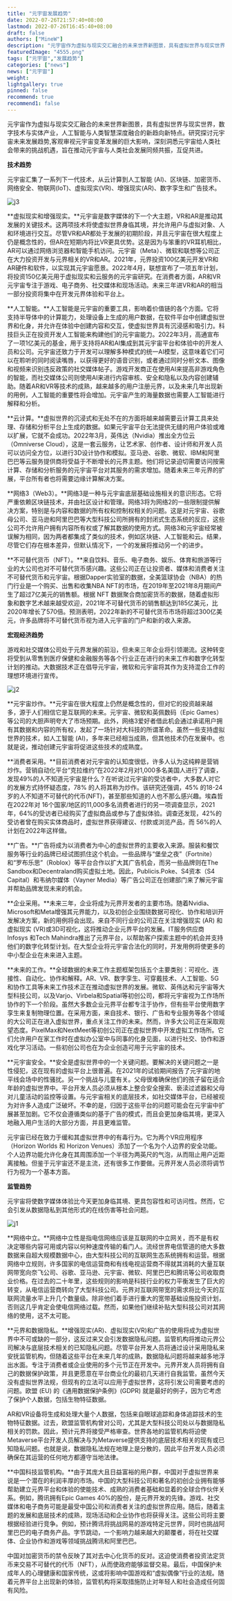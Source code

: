 ```yaml
---
title: "元宇宙发展趋势"
date: 2022-07-26T21:57:40+08:00
lastmod: 2022-07-26T16:45:40+08:00
draft: false
authors: ["MineW"]
description: "元宇宙作为虚拟与现实交汇融合的未来世界新图景，具有虚拟世界与现实世界，数字技术与实体产业，人工智能与人类智慧深度融合的新趋向新特点。研究探讨元宇宙未来发展趋势,客观审视元宇宙变革发展的巨大影响，深刻洞悉元宇宙给人类社会带来的挑战机遇，旨在推动元宇宙与人类社会发展同频共振，互促共进。"
featuredImage: "4555.png"
tags: ["元宇宙","发展趋势"]
categories: ["news"]
news: ["元宇宙"]
weight: 
lightgallery: true
pinned: false
recommend: true
recommend1: false
---
```




元宇宙作为虚拟与现实交汇融合的未来世界新图景，具有虚拟世界与现实世界，数字技术与实体产业，人工智能与人类智慧深度融合的新趋向新特点。研究探讨元宇宙未来发展趋势,客观审视元宇宙变革发展的巨大影响，深刻洞悉元宇宙给人类社会带来的挑战机遇，旨在推动元宇宙与人类社会发展同频共振，互促共进。











**技术趋势**





元宇宙汇集了一系列下一代技术，从云计算到人工智能 (AI)、区块链、加密货币、网络安全、物联网(IoT)、虚拟现实(VR)、增强现实(AR)、数字孪生和广告技术。



![j3](j3.png)



**虚拟现实和增强现实。**元宇宙是数字媒体的下一个大主题，VR和AR是推动其发展的关键技术。这两项技术将使虚拟世界身临其境，并允许用户与虚拟对象、人和环境进行交互。尽管VR和AR都处于发展的初期阶段，并且元宇宙在很大程度上仍是概念性的，但AR在短期内将比VR更具优势。这是因为与笨重的VR耳机相比，AR可以通过网络浏览器和智能手机访问。元宇宙（Meta）、微软和联想等公司正在大力投资开发与元界相关的VR和AR。2021年，元界投资100亿美元开发VR和AR硬件和软件，以实现其元宇宙愿景。2022年4月，联想宣布了一项五年计划，将投资150亿美元用于虚拟现实和云服务的元宇宙研究。在消费者方面，AR和VR元宇宙专注于游戏、电子商务、社交媒体和现场活动。未来三年进VR和AR的相当一部分投资将集中在开发元界体验和平台上。



**人工智能。**人工智能是元宇宙的重要工具，影响着价值链的各个方面。它将支持半导体中的计算能力，处理设备上生成的用户数据，在软件平台中创建虚拟世界和化身，并允许在体验中创建内容和交互，使虚拟世界具有沉浸感和吸引力。科技巨头正在投资开发人工智能来构建他们的元宇宙能力。2022年3月，高通宣布了一项1亿美元的基金，用于支持将AR和AI集成到其元宇宙平台和体验中的开发人员和公司。元宇宙还致力于开发可以理解多种模式的统一AI模型，这意味着它们可以在聆听的同时阅读嘴唇，以获得更好的语音识别，或者通过同时分析文本、图像和视频来识别违反政策的社交媒体帖子。游戏开发商正在使用AI来提高非游戏角色的智能，而社交媒体公司则使用AI来进行内容审核、安全和隐私以及内容创建辅助。随着AR和VR等技术的成熟，越来越多的用户注册元界，以及未来几年出现新的用例，人工智能的重要性将会增加。元宇宙产生的海量数据也需要人工智能进行解释和分析。



**云计算。**虚拟世界的沉浸式和无处不在的方面将越来越需要云计算工具来处理、存储和分析平台上生成的数据。如果元宇宙平台无法提供无缝的用户体验或难以扩展，它就不会成功。2022年3月，英伟达（Nvidia）推出全方位云（Omniverse Cloud），这是一套云服务，让艺术家、创作者、设计师和开发人员可以访问全方位，以进行3D设计协作和模拟。亚马逊、谷歌、微软、IBM和阿里巴巴等云服务提供商将受益于不断增长的元界主题。他们将记录迫切需要访问按需计算、存储和分析服务的元宇宙平台对其服务的需求增加。随着未来三年元界的扩展，平台所有者也将需要边缘计算解决方案。



**网络3（Web3）。**网络3是一种与元宇宙底层基础设施相关的意识形态。它将严重依赖区块链技术，并由社区设计和管理。网络3将为网络2的一些限制提供解决方案，特别是与内容和数据的所有权和控制权相关的问题。这是对元宇宙、谷歌母公司、亚马逊和阿里巴巴等大型科技公司所拥有的封闭式生态系统的反应，这些公司不允许用户拥有内容所有权或了解其数据的使用方式。网络3和元宇宙经常被误解为相同，因为两者都集成了类似的技术，例如区块链、人工智能和云。结果，尽管它们存在根本差异，但默认情况下，一个的发展将推动另一个的进步。



**不可替代货币（NFT）。**来自饮料、音乐、电子商务、娱乐、体育和旅游等行业的大公司也对不可替代货币感兴趣。这些公司正在让投资者、媒体和消费者关注不可替代货币和元宇宙。根据Dapper实验室的数据，全美篮球协会（NBA）的热门行业是一个购买、出售和收集NBA NFT的市场，在2019年至2021年8月期间产生了超过7亿美元的销售额。根据 NFT 数据聚合商加密货币的数据，随着虚拟形象和数字艺术越来越受欢迎，2021年不可替代货币的销售额达到185亿美元，比2020年增长了570倍。预测表明，2022年新的不可替代货币市场将超过300亿美元，许多品牌将不可替代货币视为进入元宇宙的门户和新的收入来源。











**宏观经济趋势**



游戏和社交媒体公司处于元界发展的前沿，但未来三年企业将引领潮流。这种转变将受到从零售到医疗保健和金融服务等各个行业正在进行的未来工作和数字化转型计划的推动。大数据技术正在倡导元宇宙，微软和元宇宙将其作为支持混合工作的理想环境进行宣传。



![j2](j2.png)



**元宇宙炒作。**元宇宙在很大程度上仍然是概念性的，但对它的投资越来越多，源于人们相信它是互联网的未来。元宇宙、微软和英佩数码（Epic Games）等公司的大胆声明夸大了市场预期。此外，网络3爱好者借此机会通过承诺用户拥有其数据和内容的所有权，发起了一场针对大科技的所谓革命。虽然一些支持虚拟世界的技术，如人工智能 (AI)，多年来已经相当成熟，但其他技术仍在发展中。也就是说，推动创建元宇宙将促进这些技术的成熟度。



**消费者采用。**目前消费者对元宇宙的认知度很低，许多人认为这纯粹是营销炒作。营销自动化平台“克拉维约”在2022年2月对1,000多名美国人进行了调查，发现49%的人不知道元宇宙是什么？在听说过元宇宙的受访者中，大多数人对它的发展方式持怀疑态度，78% 的人将其称为炒作。该研究还强调，45% 的18-24岁的人不知道不可替代的代币(NFT)，甚至那些知道的人也不那么感兴趣。埃森哲在2022年对 16个国家/地区的11,000多名消费者进行的另一项调查显示，2021年，64%的受访者已经购买了虚拟商品或参与了虚拟体验。调查还发现，42%的受访者曾在购买实体商品时，虚拟世界获得建议、付款或浏览产品，而 56%的人计划在2022年这样做。



**广告。**广告将成为以消费者为中心的虚拟世界的主要收入来源。服装和餐饮服务等行业的品牌已经试图抓住这个机会。一些品牌与“堡垒之夜”（Fortnite）和“罗布乐思”（Roblox）等平台合作以扩大其广告机会，而另一些品牌则在The Sandbox和Decentraland购买虚拟土地。因此，Publicis.Poke、S4资本（S4 Capital）和韦纳尔媒体（Vayner Media）等广告公司正在创建部门来了解元宇宙并帮助品牌发现未来的机会。



**企业采用。**未来三年，企业将成为元界开发者的主要市场。随着Nvidia、Microsoft和Meta增强其元界能力，以及初创企业围绕数据可视化、协作和培训开发解决方案，新的用例将会出现。来自不同行业的公司正在关注增强现实 (AR) 和虚拟现实 (VR)或3D可视化，这将推动企业元界平台的发展。IT服务供应商Infosys 和Tech Mahindra推出了元界平台，以帮助客户探索主题中的机会并支持他们的数字化转型计划。在大型企业将元宇宙合法化的同时，开发用例将使更多的中小型企业在未来进入主题。



**未来的工作。**全球数据的未来工作主题框架包括五个主要类别：可视化、连接性、自动化、协作和解释。AR、VR、数字孪生、可穿戴技术、人工智能、5G和协作工具等未来工作技术正在推动虚拟世界的发展。微软、英伟达和元宇宙等大型科技公司，以及Varjo、Virbela和Spatial等初创公司，都将元宇宙视为工作场所协作的下一个阶段。虽然大多数企业元界平台都专注于协作，但有些平台使用数字孪生来复制物理位置。在采用方面，来自技术、银行、广告和专业服务等各个领域的大公司正在进入虚拟世界，重点关注工作的未来。然而，许多大公司正在采取观望态度。PixelMax和NextMeet等初创公司正在虚拟世界中开发虚拟工作场所。它们允许用户在家工作时在虚拟办公室中与同事的化身见面，以进行社交、协作和游戏化学习活动。一些初创公司也在为企业创造可用于元宇宙的技术。



**元宇宙安全。**安全是虚拟世界中的一个关键问题。要解决的关键问题之一是性侵犯，这在现有的虚拟平台上很普遍。在2021年的试验期间报告了元宇宙的地平线会场中的性骚扰。另一个挑战与儿童有关。父母很难确保他们的孩子留在适合年龄的虚拟世界中。平台开发人员必须从根本上整合安全搜索、亵渎过滤器和父母对儿童活动的监控等设置。与元宇宙相关的底层技术，如社交媒体平台，已经被视为对许多人造成广泛破坏。不幸的是，归因于这些平台的问题可能会在元宇宙中扩展甚至加剧。它不仅会遵循类似的基于广告的模式，而且会更加身临其境，更深入地融入用户生活的大部分方面，并且更难监管。



元宇宙已经在致力于缓和其虚拟世界中的有毒行为。它为两个VR应用程序（Horizon Worlds 和 Horizon Venues）添加了一个名为个人边界的安全功能。个人边界功能允许化身在其周围添加一个半径为两英尺的气泡，从而阻止用户近距离接触。但鉴于元宇宙还不是主流，还有很多工作要做。元界开发人员必须将调节行为视为一个基本方面。











**监管趋势**



元宇宙将使数字媒体体验比今天更加身临其境、更具包容性和可访问性。然而，它会引发从数据隐私到其他形式的在线伤害等社会问题。



![j1](j1.png)



**网络中立。**网络中立性是指电信网络应该是互联网的中立网关，而不是有权决定哪些内容可用或内容以何种速度传输的看门人。流经世界电信管道的绝大多数数据来自超大规模数据中心，由大型科技公司的互联网生态系统拥有和运营。根据网络中立规则，许多国家的电信运营商和有线电视运营商不得就其消耗的大量互联网带宽向奈飞公司、谷歌、亚马逊、元宇宙、微软、阿里巴巴和腾讯等公司收取商业价格。在过去的二十年里，这些规则的影响是科技行业的权力平衡发生了巨大的转变，从电信运营商转向了大型科技公司。元界对互联网带宽的需求将比今天的互联网流量水平上升几个数量级。除非他们着手进行重大的宽带基础设施投资计划，否则这几乎肯定会使电信网络过载。然而，如果他们继续补贴大型科技公司对其网络的使用，这不太可能。



**元界和数据隐私。**增强现实(AR)、虚拟现实(VR)和广告的使用将成为虚拟世界中不可或缺的一部分，这反过来又会引发数据隐私问题。监管机构将推动元界公司解决与底层技术相关的已知隐私问题。尽管平台开发人员将通过设计采用隐私来安抚监管机构，但随着这些平台在未来几年的成熟，数据隐私问题将越来越多地浮出水面。专注于消费者或企业使用的多个元节正在开发中。元界开发人员将拥有自己的数据保护政策，并且更愿意在平台商业化的最初几天进行自我监管。虽然今天没有虚拟世界法规，但现有的立法可以应用于虚拟世界，这将引发公司需要考虑的问题。欧盟 (EU) 的《通用数据保护条例》(GDPR) 就是最好的例子，因为它考虑了保护个人数据，包括生物特征数据。



AR和VR设备将生成和处理大量个人数据，包括来自眼球追踪和身体追踪技术的生物特征数据。过去，欧盟监管机构曾对公司，尤其是大型科技公司处以与数据隐私相关的罚款。因此，预计元界将接受严格审查。世界各地的监管机构将迫使Metaverse平台开发人员解决与为Metaverse提供支持的底层技术相关的现有或已知隐私问题。也就是说，数据隐私法规在地理上是分散的，因此平台开发人员必须确保在其运营的任何地方都遵守当地法律。



**中国科技监管机构。**由于其庞大且日益富裕的用户群，中国对于虚拟世界来说是一个潜在的利润丰厚的市场。中国的大型科技公司和著名的初创企业拥有能够帮助建立元界平台和体验的使能技术、成熟的消费者基础和显着的全球合作伙伴关系。例如，腾讯拥有Epic Games 40%的股份，是元界开发的先锋。游戏、社交媒体和电子商务可能是最受中国公司和消费者关注的虚拟世界应用。随后，随着主题的发展和底层技术的成熟，现场活动和企业协作也将获得关注。这些公司将主要根据经验进行竞争。例如，预计腾讯将挑战网易的游戏特定元世界，同时也挑战阿里巴巴的电子商务产品。字节跳动，一个影响力越来越大的颠覆者，将在社交媒体、企业协作和游戏等领域挑战腾讯和阿里巴巴。



中国对加密货币的禁令反映了其对去中心化货币的反对。这迫使消费者投资法定货币来交易不可替代的代币（NFT），从而使政府能够监督交易。最后，中国保护未成年人的心理健康和国家传统，这或将影响中国游戏和“虚拟偶像”行业的法规。随着元界平台上出现新的体验，监管机构将采取措施防止对年轻人和社会造成任何固有风险。